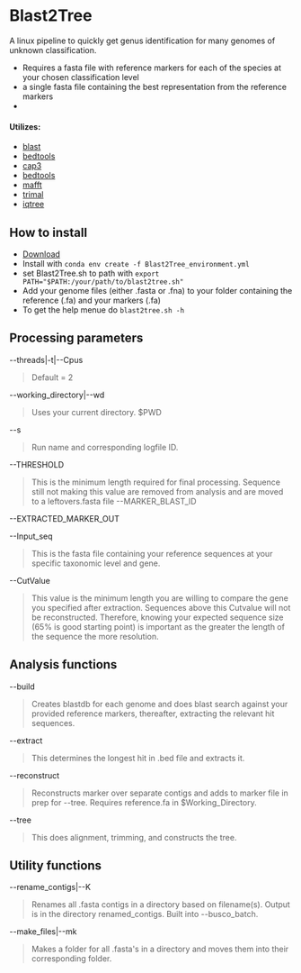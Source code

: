 # Blast2Tree
A linux pipeline to quickly get genus identification for many genomes of unknown classification.
- Requires a fasta file with reference markers for each of the species at your chosen classification level
- a single fasta file containing the best representation from the reference markers
- 

#### Utilizes: 
- [blast](https://anaconda.org/bioconda/blast) 
- [bedtools](https://anaconda.org/bioconda/bedtools)
- [cap3](https://anaconda.org/bioconda/cap3)
- [bedtools](https://anaconda.org/bioconda/bedtools)
- [mafft](https://anaconda.org/bioconda/mafft)
- [trimal](https://anaconda.org/bioconda/trimal)
- [iqtree](https://anaconda.org/bioconda/iqtree)

## How to install
- [Download](https://github.com/CallinCeriani/Blast2Tree/archive/refs/tags/Versions.tar.gz)
- Install with `conda env create -f Blast2Tree_environment.yml`
- set Blast2Tree.sh to path with `export PATH="$PATH:/your/path/to/blast2tree.sh"`
- Add your genome files (either .fasta or .fna) to your folder containing the reference (.fa) and your markers (.fa)
- To get the help menue do `blast2tree.sh -h`

## Processing parameters

--threads|-t|--Cpus 
> Default = 2

--working_directory|--wd 
> Uses your current directory. $PWD

--s
>Run name and corresponding logfile ID.

--THRESHOLD
> This is the minimum length required for final processing. Sequence still not making this value are removed from analysis and are moved to a leftovers.fasta file
--MARKER_BLAST_ID

--EXTRACTED_MARKER_OUT
>

--Input_seq
> This is the fasta file containing your reference sequences at your specific taxonomic level and gene.

--CutValue 
> This value is the minimum length you are willing to compare the gene you specified after extraction. Sequences above this Cutvalue will not be reconstructed. Therefore, knowing your expected sequence size (65% is good starting point) is important as the greater the length of the sequence the more resolution. 

## Analysis functions

--build
> Creates blastdb for each genome and does blast search against your provided reference markers, thereafter, extracting the relevant hit sequences.

--extract
> This determines the longest hit in .bed file and extracts it.

--reconstruct
> Reconstructs marker over separate contigs and adds to marker file in prep for --tree. Requires reference.fa in $Working_Directory.

--tree
> This does alignment, trimming, and constructs the tree.

## Utility functions
--rename_contigs|--K
> Renames all .fasta contigs in a directory based on filename(s). Output is in the directory renamed_contigs. Built into --busco_batch.

--make_files|--mk
> Makes a folder for all .fasta's in a directory and moves them into their corresponding folder.

